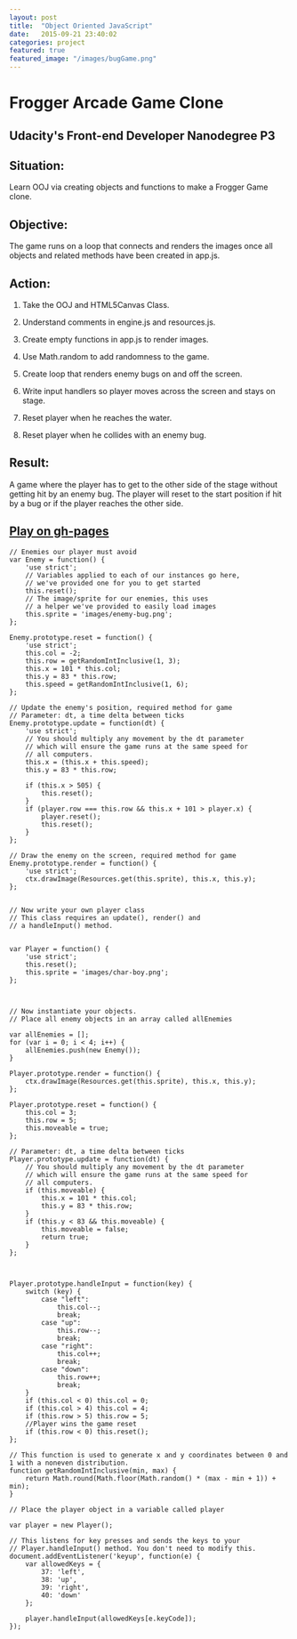 ```yaml
---
layout: post
title:  "Object Oriented JavaScript"
date:   2015-09-21 23:40:02
categories: project
featured: true
featured_image: "/images/bugGame.png"
---
```


# Frogger Arcade Game Clone

## Udacity's Front-end Developer Nanodegree P3

## Situation:

Learn OOJ via creating objects and functions to make a Frogger Game clone.

## Objective:

The game runs on a loop that connects and renders the images once all objects and related methods have been created in app.js.

## Action:

1) Take the OOJ and HTML5Canvas Class.

2) Understand comments in engine.js and resources.js.

3) Create empty functions in app.js to render images.

4) Use Math.random to add randomness to the game.

5) Create loop that renders enemy bugs on and off the screen.

6) Write input handlers so player moves across the screen and stays on stage.

7) Reset player when he reaches the water.

8) Reset player when he collides with an enemy bug.

## Result:

A game where the player has to get to the other side of the stage without getting hit by an enemy bug.  The player will reset to the start position if hit by a bug or if the player reaches the other side.

## [Play on gh-pages](http://jaroot32.github.io/bugGame/)


	// Enemies our player must avoid
	var Enemy = function() {
	    'use strict';
	    // Variables applied to each of our instances go here,
	    // we've provided one for you to get started
	    this.reset();
	    // The image/sprite for our enemies, this uses
	    // a helper we've provided to easily load images
	    this.sprite = 'images/enemy-bug.png';
	};

	Enemy.prototype.reset = function() {
	    'use strict';
	    this.col = -2;
	    this.row = getRandomIntInclusive(1, 3);
	    this.x = 101 * this.col;
	    this.y = 83 * this.row;
	    this.speed = getRandomIntInclusive(1, 6);
	};

	// Update the enemy's position, required method for game
	// Parameter: dt, a time delta between ticks
	Enemy.prototype.update = function(dt) {
	    'use strict';
	    // You should multiply any movement by the dt parameter
	    // which will ensure the game runs at the same speed for
	    // all computers.
	    this.x = (this.x + this.speed);
	    this.y = 83 * this.row;

	    if (this.x > 505) {
	        this.reset();
	    }
	    if (player.row === this.row && this.x + 101 > player.x) {
	        player.reset();
	        this.reset();
	    }
	};

	// Draw the enemy on the screen, required method for game
	Enemy.prototype.render = function() {
	    'use strict';
	    ctx.drawImage(Resources.get(this.sprite), this.x, this.y);
	};


	// Now write your own player class
	// This class requires an update(), render() and
	// a handleInput() method.


	var Player = function() {
	    'use strict';
	    this.reset();
	    this.sprite = 'images/char-boy.png';
	};



	// Now instantiate your objects.
	// Place all enemy objects in an array called allEnemies

	var allEnemies = [];
	for (var i = 0; i < 4; i++) {
	    allEnemies.push(new Enemy());
	}

	Player.prototype.render = function() {
	    ctx.drawImage(Resources.get(this.sprite), this.x, this.y);
	};

	Player.prototype.reset = function() {
	    this.col = 3;
	    this.row = 5;
	    this.moveable = true;
	};

	// Parameter: dt, a time delta between ticks
	Player.prototype.update = function(dt) {
	    // You should multiply any movement by the dt parameter
	    // which will ensure the game runs at the same speed for
	    // all computers.
	    if (this.moveable) {
	        this.x = 101 * this.col;
	        this.y = 83 * this.row;
	    }
	    if (this.y < 83 && this.moveable) {
	        this.moveable = false;
	        return true;
	    }
	};



	Player.prototype.handleInput = function(key) {
	    switch (key) {
	        case "left":
	            this.col--;
	            break;
	        case "up":
	            this.row--;
	            break;
	        case "right":
	            this.col++;
	            break;
	        case "down":
	            this.row++;
	            break;
	    }
	    if (this.col < 0) this.col = 0;
	    if (this.col > 4) this.col = 4;
	    if (this.row > 5) this.row = 5;
	    //Player wins the game reset
	    if (this.row < 0) this.reset();
	};

	// This function is used to generate x and y coordinates between 0 and 1 with a noneven distribution.
	function getRandomIntInclusive(min, max) {
	    return Math.round(Math.floor(Math.random() * (max - min + 1)) + min);
	}

	// Place the player object in a variable called player

	var player = new Player();

	// This listens for key presses and sends the keys to your
	// Player.handleInput() method. You don't need to modify this.
	document.addEventListener('keyup', function(e) {
	    var allowedKeys = {
	        37: 'left',
	        38: 'up',
	        39: 'right',
	        40: 'down'
	    };

	    player.handleInput(allowedKeys[e.keyCode]);
	});